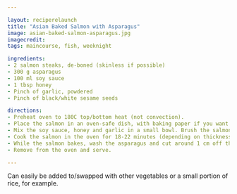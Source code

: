 ```yaml
---

layout: reciperelaunch
title: "Asian Baked Salmon with Asparagus"
image: asian-baked-salmon-asparagus.jpg
imagecredit: 
tags: maincourse, fish, weeknight

ingredients:
- 2 salmon steaks, de-boned (skinless if possible)
- 300 g asparagus
- 100 ml soy sauce
- 1 tbsp honey
- Pinch of garlic, powdered
- Pinch of black/white sesame seeds

directions:
- Preheat oven to 180C top/bottom heat (not convection).
- Place the salmon in an oven-safe dish, with baking paper if you want to make clean-up easier. If you didn't get skinless salmon, place skin-side down.
- Mix the soy sauce, honey and garlic in a small bowl. Brush the salmon with the marinade generously, leaving plenty in the bowl for afterwards.
- Cook the salmon in the oven for 18-22 minutes (depending on thickness), until slightly brown on top but not overdone. Every 5-6 minutes, take the salmon out briefly and re-apply the marinade (save some for the asparagus).
- While the salmon bakes, wash the asparagus and cut around 1 cm off the bottoms. Place on a baking tray, brush with the remaining marinade and place with the salmon in the oven so they bake for 9-11 minutes.
- Remove from the oven and serve.

---
```


Can easily be added to/swapped with other vegetables or a small portion of rice, for example.